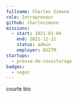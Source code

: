 ```yaml
---
fullname: Charles Simone
role: Intrapreneur
github: charlesimone
missions:
  - start: 2021-01-04
    end: 2021-12-31
    status: admin
    employer: DGITM
startups:
  - preuve-de-covoiturage
badges:
  - segur
---
```


courte bio

